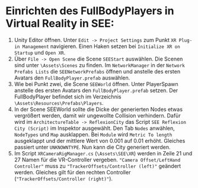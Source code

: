 # Einrichten des FullBodyPlayers in Virtual Reality in SEE:

1. Unity Editor öffnen. Unter `Edit -> Project Settings` zum Punkt `XR Plug-in Management` navigieren. 
Einen Haken setzen bei `Initialize XR on Startup` und `Open XR`.
2. Über `File -> Open Scene` die Scene `SEEStart` auswählen. Die Scenen sind unter `\Assets\Scenes` zu finden. Im `NetworkManager` in der `Network Prefabs Lists` die `SEENetworkPrefabs` 
öffnen und anstelle des ersten Avatars den `FullBodyPlayer.prefab` auswählen.
3. Wie bei Punkt zwei, die Scene `SEEWorld` öffnen. Unter PlayerSpawn anstelle des ersten Avatars den `FullBodyPlayer.prefab` setzen. Der FullBodyPlayer befindet sich im Verzeichnis `\Assets\Resources\Prefabs\Players`.
4. In der Scene SEEWorld sollte die Dicke der generierten Nodes etwas vergrößert werden, damit wir ungewollte Collision verhindern. Dafür wird im `ArchitectureTable -> ReflexionCity` das Script `SEE Reflexion City (Script)` 
im Inspektor ausgewählt. Den Tab `Nodes` anwählen, `NodeTypes` und `Map` ausklappen. Bei `Module` wird `Metric To length` ausgeklappt und der mittlere Wert von 0.001 auf 0.01 erhöht. Gleiches passiert unter `UNKNOWNTYPE`. 
Nun kann die City generiert werden.
5. Im Script `XRCameraRigManager.cs` (`\Assets\SEE\XR`) werden in Zeile 21 und 27 Namen für die VR-Controller vergeben. `"Camera Offset/LeftHand Controller"` muss zu `"TrackerOffsets/Controller (left)"` geändert werden. 
Gleiches gilt für den rechten Controller (`"TrackerOffsets/Controller (right)"`). 

